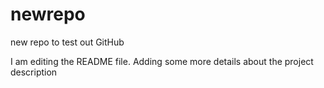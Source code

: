 # newrepo
new repo to test out GitHub

I am editing the README file. Adding some more details about the project description
